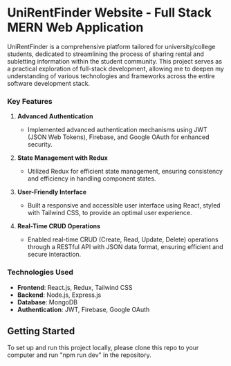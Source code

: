 # UniRentFinder Website - Full Stack MERN Web Application
UniRentFinder is a comprehensive platform tailored for university/college students, dedicated to streamlining the process of sharing rental and subletting information within the student community. This project serves as a practical exploration of full-stack development, allowing me to deepen my understanding of various technologies and frameworks across the entire software development stack.
### Key Features

1. **Advanced Authentication**
   - Implemented advanced authentication mechanisms using JWT (JSON Web Tokens), Firebase, and Google OAuth for enhanced security.
  
2. **State Management with Redux**
   - Utilized Redux for efficient state management, ensuring consistency and efficiency in handling component states.

3. **User-Friendly Interface**
   - Built a responsive and accessible user interface using React, styled with Tailwind CSS, to provide an optimal user experience.

4. **Real-Time CRUD Operations**
   - Enabled real-time CRUD (Create, Read, Update, Delete) operations through a RESTful API with JSON data format, ensuring efficient and secure interaction.

### Technologies Used

- **Frontend**: React.js, Redux, Tailwind CSS
- **Backend**: Node.js, Express.js
- **Database**: MongoDB
- **Authentication**: JWT, Firebase, Google OAuth

## Getting Started

To set up and run this project locally, please clone this repo to your computer and run "npm run dev" in the repository.

